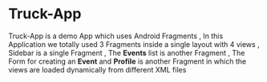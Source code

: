 # Truck-App
Truck-App is a demo App which uses Android Fragments , In this Application we totally used 3 Fragments inside a single layout with 4 views , Sidebar is a single Fragment , The **Events** list is another Fragment , The Form for creating an **Event** and **Profile** is another Fragment in which the views are loaded dynamically from different XML files
